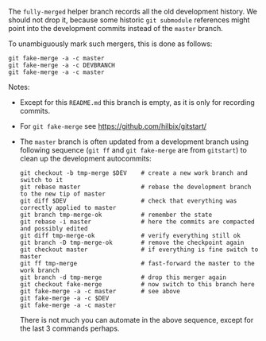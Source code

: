 The `fully-merged` helper branch records all the old development history.
We should not drop it, because some historic `git submodule` references might point
into the development commits instead of the `master` branch.

To unambiguously mark such mergers, this is done as follows:

	git fake-merge -a -c master
	git fake-merge -a -c DEVBRANCH
	git fake-merge -a -c master

Notes:

- Except for this `README.md` this branch is empty, as it is only for recording commits.
- For `git fake-merge` see https://github.com/hilbix/gitstart/
- The `master` branch is often updated from a development branch using following sequence
  (`git ff` and `git fake-merge` are from `gitstart`) to clean up the development autocommits:

      git checkout -b tmp-merge $DEV    # create a new work branch and switch to it
      git rebase master                 # rebase the development branch to the new tip of master
      git diff $DEV                     # check that everything was correctly applied to master
      git branch tmp-merge-ok           # remember the state
      git rebase -i master              # here the commits are compacted and possibly edited
      git diff tmp-merge-ok             # verify everything still ok
      git branch -D tmp-merge-ok        # remove the checkpoint again
      git checkout master               # if everything is fine switch to master
      git ff tmp-merge                  # fast-forward the master to the work branch
      git branch -d tmp-merge           # drop this merger again
      git checkout fake-merge           # now switch to this branch here
      git fake-merge -a -c master       # see above
      git fake-merge -a -c $DEV
      git fake-merge -a -c master

  There is not much you can automate in the above sequence, except for the last 3 commands perhaps.

